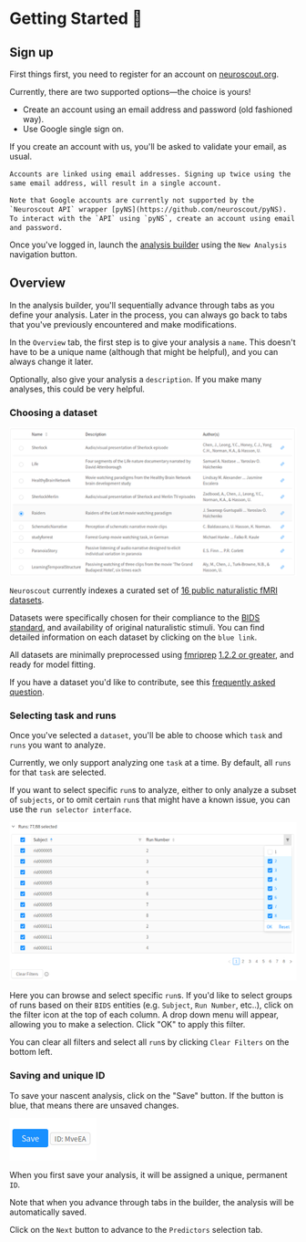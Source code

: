 # Getting Started 🚀

## Sign up

First things first, you need to register for an account on [neuroscout.org](https://www.neuroscout.org).

Currently, there are two supported options—the choice is yours!

- Create an account using an email address and password (old fashioned way).
- Use Google single sign on.

If you create an account with us, you'll be asked to validate your email, as usual.

```{admonition} Note
Accounts are linked using email addresses. Signing up twice using the same email address, will result in a single account.
```

```{warning} 
Note that Google accounts are currently not supported by the `Neuroscout API` wrapper [pyNS](https://github.com/neuroscout/pyNS). To interact with the `API` using `pyNS`, create an account using email and password.
```

Once you've logged in, launch the [analysis builder](builder.md) using the `New Analysis` navigation button.


## Overview

In the analysis builder, you'll sequentially advance through tabs as you define your analysis.
Later in the process, you can always go back to tabs that you've previously encountered and make modifications.

In the `Overview` tab, the first step is to give your analysis a `name`. This doesn't have to be a unique name (although that might be helpful), and you can always change it later.

Optionally, also give your analysis a `description`. If you make many analyses, this could be very helpful.

### Choosing a dataset

![Choose a dataset](img/datasets.png)

`Neuroscout` currently indexes a curated set of [16 public naturalistic fMRI datasets](https://neuroscout.org/datasets).

Datasets were specifically chosen for their compliance to the [BIDS standard](https://bids.neuroimaging.io/), and availability of original naturalistic stimuli.
You can find detailed information on each dataset by clicking on the `blue link`.

All datasets are minimally preprocessed using [fmriprep](https://fmriprep.org/en/stable/) [1.2.2 or greater](https://fmriprep.org/en/stable/changes.html), and ready for model fitting.

If you have a dataset you'd like to contribute, see this [frequently asked question](../faq.md#i-have-a-naturalistic-study-id-like-to-share-on-neuroscout-how-do-i-do-so).

### Selecting task and runs

Once you've selected a `dataset`, you'll be able to choose which `task` and `runs` you want to analyze.

Currently, we only support analyzing one `task` at a time. By default, all `runs` for that `task` are selected.

If you want to select specific `run`s to analyze, either to only analyze a subset of `subjects`, or to omit certain `run`s that might have a known issue, you can use the `run selector interface`.

![Select runs](img/runs.png)


Here you can browse and select specific `run`s.
If you'd like to select groups of runs based on their `BIDS` entities (e.g. `Subject`, `Run Number`, etc..), click on the filter icon at the top of each column. A drop down menu will appear, allowing you to make a selection. Click "OK" to apply this filter.

You can clear all filters and select all `run`s by clicking `Clear Filters` on the bottom left.

### Saving and unique ID

To save your nascent analysis, click on the "Save" button. If the button is blue, that means there are unsaved changes.

![Select runs](img/save.png)

When you first save your analysis, it will be assigned a unique, permanent `ID`.

Note that when you advance through tabs in the builder, the analysis will be automatically saved.

Click on the `Next` button to advance to the `Predictors` selection tab.
